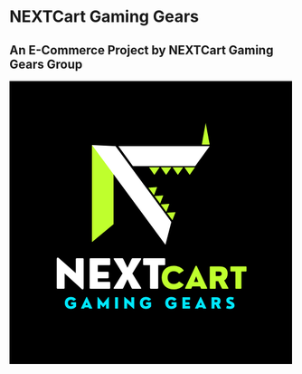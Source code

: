 # NEXTCart Gaming Gears
## An E-Commerce Project by NEXTCart Gaming Gears Group
![NEXTCart Gaming Gears](https://github.com/officialkmsyed/NextCart/blob/22db369739dc0d87fd9cc01a6bb56a4954e0dfd4/brand%20src/NextCart.png)  
